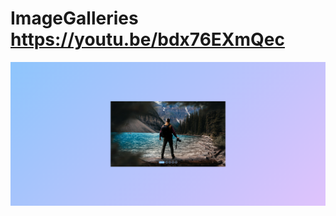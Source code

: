 # ImageGalleries https://youtu.be/bdx76EXmQec
<p align="center">
  <img src="preview.png" alt="preview del proyecto" max-width="1600">
</p>